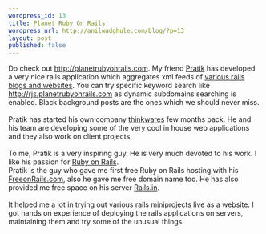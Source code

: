 ```yaml
---
wordpress_id: 13
title: Planet Ruby On Rails
wordpress_url: http://anilwadghule.com/blog/?p=13
layout: post
published: false
---
```

<p>Do check out <a href="http://planetrubyonrails.com/">http://planetrubyonrails.com</a>. My friend <a href="http://null.in/">Pratik</a> has developed a very nice rails application which aggregates xml feeds of <a href="http://www.planetrubyonrails.com/pages/channels">various rails blogs and websites</a>. You can try specific keyword search like <a href="http://rjs.planetrubyonrails.com/">http://rjs.planetrubyonrails.com</a> as dynamic subdomains searching is enabled. Black background posts are the ones which we should never miss.<br /><br />Pratik has started his own company <a href="http://thinkwares.com/">thinkwares</a> few months back. He and his team are developing some of the very cool in house web applications and they also work on client projects.<br /><br />To me, Pratik is a very inspiring guy. He is very much devoted to his work. I like his passion for <a href="http://rubyonrails.com/">Ruby on Rails</a>.<br />Pratik is the guy who gave me first free Ruby on Rails hosting with his <a href="http://freeonrails.com/">FreeonRails.com</a>, also he gave me free domain name too. He has also provided me free space on his server <a href="http://rails.in/">Rails.in</a>.<br /><br />It helped me a lot in trying out various rails miniprojects live as a website. I got hands on experience of deploying the rails applications on servers, maintaining them and try some of the unusual things.</p>
